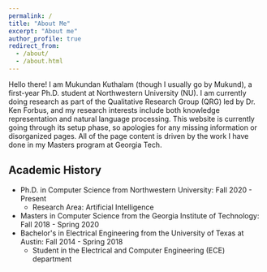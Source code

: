 ```yaml
---
permalink: /
title: "About Me"
excerpt: "About me"
author_profile: true
redirect_from: 
  - /about/
  - /about.html
---
```


Hello there! I am Mukundan Kuthalam (though I usually go by Mukund), a first-year Ph.D. student at Northwestern University (NU). I am currently doing research as part of the Qualitative Research Group (QRG) led by Dr. Ken Forbus, and my research interests include both knowledge representation and natural language processing. This website is currently going through its setup phase, so apologies for any missing information or disorganized pages. All of the page content is driven by the work I have done in my Masters program at Georgia Tech.

Academic History
------
- Ph.D. in Computer Science from Northwestern University: Fall 2020 - Present
	- Research Area: Artificial Intelligence
- Masters in Computer Science from the Georgia Institute of Technology: Fall 2018 - Spring 2020
- Bachelor's in Electrical Engineering from the University of Texas at Austin: Fall 2014 - Spring 2018
	- Student in the Electrical and Computer Engineering (ECE) department